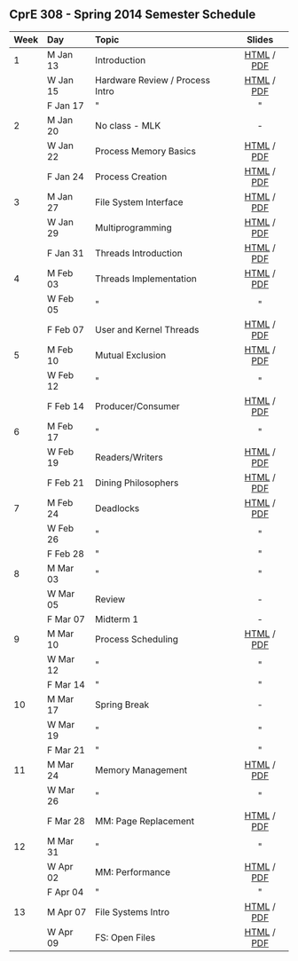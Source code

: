 ## CprE 308 - Spring 2014 Semester Schedule

| Week | Day      | Topic          | Slides |
|:-----|:---------|:---------------|:------:|
|   1  | M Jan 13 | Introduction   | [HTML](https://rawgithub.com/CprE308/lectures/master/lecture1/lecture1.html) / [PDF](https://github.com/CprE308/lectures/blob/master/lecture1/lecture1.pdf?raw=true) |
|      | W Jan 15 | Hardware Review / Process Intro | [HTML](https://rawgithub.com/CprE308/lectures/master/lecture2/lecture2.html) / [PDF](https://github.com/CprE308/lectures/blob/master/lecture2/lecture2.pdf?raw=true) |
|      | F Jan 17 |   "            |    "   |
|   2  | M Jan 20 | No class - MLK |    -  |
|      | W Jan 22 | Process Memory Basics |    [HTML](https://rawgithub.com/CprE308/lectures/master/lecture5/lecture5.html) / [PDF](https://github.com/CprE308/lectures/blob/master/lecture5/lecture5.pdf?raw=true)   |
|      | F Jan 24 |   Process Creation |    [HTML](https://rawgithub.com/CprE308/lectures/master/lecture6/lecture6.html) / [PDF](https://github.com/CprE308/lectures/blob/master/lecture6/lecture6.pdf?raw=true)   |
|   3  | M Jan 27 |   File System Interface |    [HTML](https://rawgithub.com/CprE308/lectures/master/lecture7/lecture7.html) / [PDF](https://github.com/CprE308/lectures/blob/master/lecture7/lecture7.pdf?raw=true)   |
|      | W Jan 29 |   Multiprogramming |    [HTML](https://rawgithub.com/CprE308/lectures/master/lecture8/lecture8.html) / [PDF](https://github.com/CprE308/lectures/blob/master/lecture8/lecture8.pdf?raw=true)   |
|      | F Jan 31 |   Threads Introduction |    [HTML](https://rawgithub.com/CprE308/lectures/master/lecture9/lecture9.html) / [PDF](https://github.com/CprE308/lectures/blob/master/lecture9/lecture9.pdf?raw=true)   |
| 4   | M Feb 03 |   Threads Implementation |    [HTML](https://rawgithub.com/CprE308/lectures/master/lecture10/lecture10.html) / [PDF](https://github.com/CprE308/lectures/blob/master/lecture10/lecture10.pdf?raw=true)   |
|     | W Feb 05 |   " | "  |
|     | F Feb 07 |   User and Kernel Threads |    [HTML](https://rawgithub.com/CprE308/lectures/master/lecture12/lecture12.html) / [PDF](https://github.com/CprE308/lectures/blob/master/lecture12/lecture12.pdf?raw=true)   |
| 5   | M Feb 10 |   Mutual Exclusion |    [HTML](https://rawgithub.com/CprE308/lectures/master/lecture13/lecture13.html) / [PDF](https://github.com/CprE308/lectures/blob/master/lecture13/lecture13.pdf?raw=true)   |
|     | W Feb 12 |   "  |    "   |
|     | F Feb 14 |   Producer/Consumer |    [HTML](https://rawgithub.com/CprE308/lectures/master/lecture15/lecture15.html) / [PDF](https://github.com/CprE308/lectures/blob/master/lecture15/lecture15.pdf?raw=true)   |
| 6   | M Feb 17 |   " |    "   |
|     | W Feb 19 |   Readers/Writers |    [HTML](https://rawgithub.com/CprE308/lectures/master/lecture17/lecture17.html) / [PDF](https://github.com/CprE308/lectures/blob/master/lecture17/lecture17.pdf?raw=true)   |
|     | F Feb 21 |   Dining Philosophers |    [HTML](https://rawgithub.com/CprE308/lectures/master/lecture18/lecture18.html) / [PDF](https://github.com/CprE308/lectures/blob/master/lecture18/lecture18.pdf?raw=true)   |
|7    | M Feb 24 |   Deadlocks |    [HTML](https://rawgithub.com/CprE308/lectures/master/lecture19/lecture19.html) / [PDF](https://github.com/CprE308/lectures/blob/master/lecture19/lecture19.pdf?raw=true)   |
|     | W Feb 26 |   " |    "   |
|     | F Feb 28 |   " |    "   |
| 8   | M Mar 03 |   " |    "   |
|     | W Mar 05 | Review |    -   |
|     | F Mar 07 | Midterm 1 |    -   |
| 9   | M Mar 10 |   Process Scheduling |    [HTML](https://rawgithub.com/CprE308/lectures/master/lecture25/lecture25.html) / [PDF](https://github.com/CprE308/lectures/blob/master/lecture25/lecture25.pdf?raw=true)   |
|     | W Mar 12 |  " |    "   |
|     | F Mar 14 |  " |    "   |
| 10  | M Mar 17 |  Spring Break |    -   |
|     | W Mar 19 |  " |    "   |
|     | F Mar 21 |  " |    "   |
| 11  | M Mar 24 |  Memory Management |    [HTML](https://rawgithub.com/CprE308/lectures/master/lecture28/lecture28.html) / [PDF](https://github.com/CprE308/lectures/blob/master/lecture28/lecture28.pdf?raw=true)   |
|     | W Mar 26 |  " |    "   |
|     | F Mar 28 |  MM: Page Replacement |    [HTML](https://rawgithub.com/CprE308/lectures/master/lecture30/lecture30.html) / [PDF](https://github.com/CprE308/lectures/blob/master/lecture30/lecture30.pdf?raw=true)   |
| 12  | M Mar 31 |  " |    "   |
|     | W Apr 02 |  MM: Performance |     [HTML](https://rawgithub.com/CprE308/lectures/master/lecture32/lecture32.html) / [PDF](https://github.com/CprE308/lectures/blob/master/lecture32/lecture32.pdf?raw=true)   |
|     | F Apr 04 |  " |    "  |
| 13  | M Apr 07 |  File Systems Intro |     [HTML](https://rawgithub.com/CprE308/lectures/master/lecture34/lecture34.html) / [PDF](https://github.com/CprE308/lectures/blob/master/lecture34/lecture34.pdf?raw=true)   |
|     | W Apr 09 |  FS: Open Files |     [HTML](https://rawgithub.com/CprE308/lectures/master/lecture35/lecture35.html) / [PDF](https://github.com/CprE308/lectures/blob/master/lecture35/lecture35.pdf?raw=true)   |





